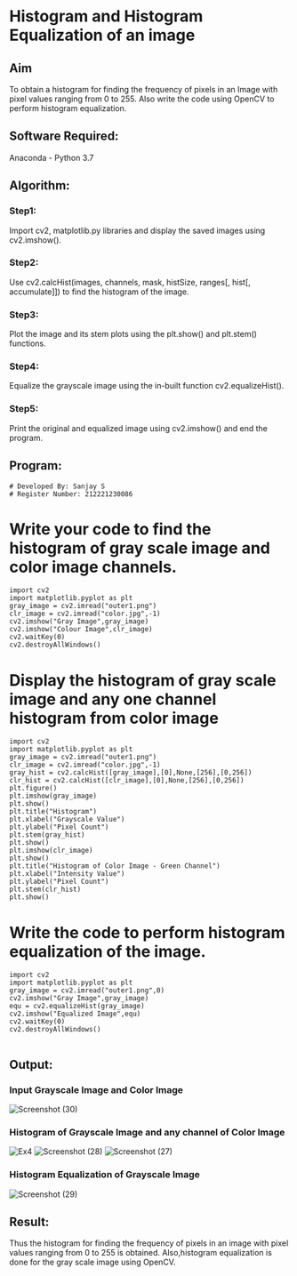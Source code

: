 # Histogram and Histogram Equalization of an image
## Aim
To obtain a histogram for finding the frequency of pixels in an Image with pixel values ranging from 0 to 255. Also write the code using OpenCV to perform histogram equalization.

## Software Required:
Anaconda - Python 3.7

## Algorithm:
### Step1:
Import cv2, matplotlib.py libraries and display the saved images using cv2.imshow().

### Step2:
Use cv2.calcHist(images, channels, mask, histSize, ranges[, hist[, accumulate]]) to find the histogram of the image.

### Step3:
Plot the image and its stem plots using the plt.show() and plt.stem() functions.

### Step4:
Equalize the grayscale image using the in-built function cv2.equalizeHist().

### Step5:
Print the original and equalized image using cv2.imshow() and end the program.

## Program:
```
# Developed By: Sanjay S
# Register Number: 212221230086
```
# Write your code to find the histogram of gray scale image and color image channels.
```
import cv2
import matplotlib.pyplot as plt
gray_image = cv2.imread("outer1.png")
clr_image = cv2.imread("color.jpg",-1)
cv2.imshow("Gray Image",gray_image)
cv2.imshow("Colour Image",clr_image)
cv2.waitKey(0)
cv2.destroyAllWindows()
```

# Display the histogram of gray scale image and any one channel histogram from color image
```
import cv2
import matplotlib.pyplot as plt
gray_image = cv2.imread("outer1.png")
clr_image = cv2.imread("color.jpg",-1)
gray_hist = cv2.calcHist([gray_image],[0],None,[256],[0,256])
clr_hist = cv2.calcHist([clr_image],[0],None,[256],[0,256])
plt.figure()
plt.imshow(gray_image)
plt.show()
plt.title("Histogram")
plt.xlabel("Grayscale Value")
plt.ylabel("Pixel Count")
plt.stem(gray_hist)
plt.show()
plt.imshow(clr_image)
plt.show()
plt.title("Histogram of Color Image - Green Channel")
plt.xlabel("Intensity Value")
plt.ylabel("Pixel Count")
plt.stem(clr_hist)
plt.show()
```


# Write the code to perform histogram equalization of the image. 
```
import cv2
import matplotlib.pyplot as plt
gray_image = cv2.imread("outer1.png",0)
cv2.imshow("Gray Image",gray_image)
equ = cv2.equalizeHist(gray_image)
cv2.imshow("Equalized Image",equ)
cv2.waitKey(0)
cv2.destroyAllWindows()


```
## Output:
### Input Grayscale Image and Color Image
![Screenshot (30)](https://user-images.githubusercontent.com/94231938/230161540-851ee34f-3161-4b3a-ae23-781f682ca98b.png)

### Histogram of Grayscale Image and any channel of Color Image
![Ex4](https://user-images.githubusercontent.com/94231938/230161690-d31a9cbc-a31f-40f0-91d4-7767d7d51698.png)
![Screenshot (28)](https://user-images.githubusercontent.com/94231938/230161736-52e718d0-43b0-4e1e-bac2-ff48452a7dcb.png)
![Screenshot (27)](https://user-images.githubusercontent.com/94231938/230161894-7a2d483f-8291-47a9-82e6-483a0085cadb.png)


### Histogram Equalization of Grayscale Image
![Screenshot (29)](https://user-images.githubusercontent.com/94231938/230161943-bcd5dbe6-e081-4591-aaee-6c53bcc8d223.png)

## Result: 
Thus the histogram for finding the frequency of pixels in an image with pixel values ranging from 0 to 255 is obtained. Also,histogram equalization is done for the gray scale image using OpenCV.
